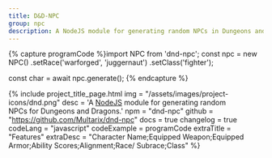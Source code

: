```yaml
---
title: D&D-NPC
group: npc
description: A NodeJS module for generating random NPCs in Dungeons and Dragons.
---
```


{% capture programCode %}import NPC from 'dnd-npc';
const npc = new NPC()
   .setRace('warforged', 'juggernaut')
   .setClass('fighter');

const char = await npc.generate();
{% endcapture %}


{% include project_title_page.html
	img			= "/assets/images/project-icons/dnd.png"
	desc		= 'A <a class="open-in-new" href="https://nodejs.org">NodeJS</a> module for generating random<br>NPCs for Dungeons and Dragons.'
	npm			= "dnd-npc"
	github		= "https://github.com/Multarix/dnd-npc"
	docs		= true
	changelog	= true
	codeLang	= "javascript"
	codeExample	= programCode
	extraTitle	= "Features"
	extraDesc	= "Character Name;Equipped Weapon;Equipped Armor;Ability Scores;Alignment;Race/ Subrace;Class"
%}